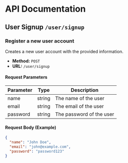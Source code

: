 # API Documentation

## User Signup `/user/signup`

### Register a new user account

Creates a new user account with the provided information.

- **Method:** `POST`
- **URL:** `/user/signup`

#### Request Parameters

| Parameter | Type   | Description            |
|-----------|--------|------------------------|
| name      | string | The name of the user   |
| email     | string | The email of the user  |
| password  | string | The password of the user|

#### Request Body (Example)

```json
{
  "name": "John Doe",
  "email": "john@example.com",
  "password": "password123"
}
